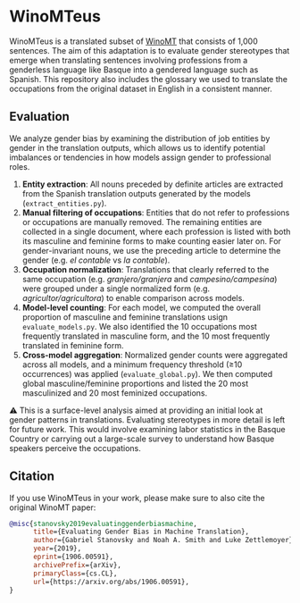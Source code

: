 # WinoMTeus

WinoMTeus is a translated subset of [WinoMT](https://github.com/gabrielStanovsky/mt_gender) that consists of 1,000 sentences. The aim of this adaptation is to evaluate gender stereotypes that emerge when translating sentences involving professions from a genderless language like Basque into a gendered language such as Spanish. This repository also includes the glossary we used to translate the occupations from the original dataset in English in a consistent manner.

## Evaluation

We analyze gender bias by examining the distribution of job entities by gender in the translation outputs, which allows us to identify potential imbalances or tendencies in how models assign gender to professional roles.

1. **Entity extraction**: All nouns preceded by definite articles are extracted from the Spanish translation outputs generated by the models (`extract_entities.py`).
2. **Manual filtering of occupations**: Entities that do not refer to professions or occupations are manually removed. The remaining entities are collected in a single document, where each profession is listed with both its masculine and feminine forms to make counting easier later on. For gender-invariant nouns, we use the preceding article to determine the gender (e.g. *el contable* vs *la contable*).
3. **Occupation normalization**: Translations that clearly referred to the same occupation (e.g. *granjero/granjera* and *campesino/campesina*) were grouped under a single normalized form (e.g. *agricultor/agricultora*) to enable comparison across models.
4. **Model-level counting**: For each model, we computed the overall proportion of masculine and feminine translations usign `evaluate_models.py`. We also identified the 10 occupations most frequently translated in masculine form, and the 10 most frequently translated in feminine form.
5. **Cross-model aggregation**: Normalized gender counts were aggregated across all models, and a minimum frequency threshold (≥10 occurrences) was applied (`evaluate_global.py`). We then computed global masculine/feminine proportions and listed the 20 most masculinized and 20 most feminized occupations.


⚠️ This is a surface-level analysis aimed at providing an initial look at gender patterns in translations. Evaluating stereotypes in more detail is left for future work. This would involve examining labor statistics in the Basque Country or carrying out a large-scale survey to understand how Basque speakers perceive the occupations.

## Citation

If you use WinoMTeus in your work, please make sure to also cite the original WinoMT paper:

```bibtex
@misc{stanovsky2019evaluatinggenderbiasmachine,
      title={Evaluating Gender Bias in Machine Translation}, 
      author={Gabriel Stanovsky and Noah A. Smith and Luke Zettlemoyer},
      year={2019},
      eprint={1906.00591},
      archivePrefix={arXiv},
      primaryClass={cs.CL},
      url={https://arxiv.org/abs/1906.00591}, 
}
